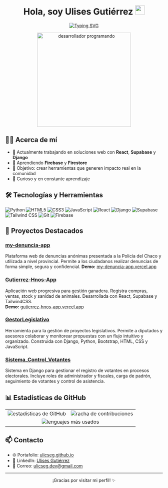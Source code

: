 <h1 align="center">
  Hola, soy Ulises Gutiérrez
  <img src="https://media.giphy.com/media/hvRJCLFzcasrR4ia7z/giphy.gif" alt="mano saludando animada" width="30" />
</h1>

<p align="center">
  <a href="https://github.com/ulicseg">
    <!-- markdown dentro del bloque para centrar -->
    <img alt="Typing SVG" src="https://readme-typing-svg.demolab.com?font=Fira+Code&weight=500&size=22&pause=1000&color=00BFFF&center=true&vCenter=true&width=600&duration=3000&lines=Desarrollador+Full+Stack;Apasionado+por+la+innovaci%C3%B3n;Apasionado+por+la+inteligencia+artificial">
  </a>
</p>



<p align="center">
  <img src="https://media.giphy.com/media/qgQUggAC3Pfv687qPC/giphy.gif" width="300" alt="desarrollador programando" />
</p>

## 🧑‍💻 Acerca de mí
- 🔭 Actualmente trabajando en soluciones web con **React**, **Supabase** y **Django**  
- 🌱 Aprendiendo **Firebase** y **Firestore**  
- 🎯 Objetivo: crear herramientas que generen impacto real en la comunidad  
- 🧠 Curioso y en constante aprendizaje  

## 🛠️ Tecnologías y Herramientas
<p>
  <img src="https://img.shields.io/badge/Python-3670A0?style=for-the-badge&logo=python&logoColor=ffdd54" alt="Python" />
  <img src="https://img.shields.io/badge/HTML5-E34F26?style=for-the-badge&logo=html5&logoColor=white" alt="HTML5" />
  <img src="https://img.shields.io/badge/CSS3-1572B6?style=for-the-badge&logo=css3&logoColor=white" alt="CSS3" />
  <img src="https://img.shields.io/badge/JavaScript-F7DF1E?style=for-the-badge&logo=javascript&logoColor=black" alt="JavaScript" />
  <img src="https://img.shields.io/badge/React-20232A?style=for-the-badge&logo=react&logoColor=61DAFB" alt="React" />
  <img src="https://img.shields.io/badge/Django-092E20?style=for-the-badge&logo=django&logoColor=white" alt="Django" />
  <img src="https://img.shields.io/badge/Supabase-3ECF8E?style=for-the-badge&logo=supabase&logoColor=white" alt="Supabase" />
  <img src="https://img.shields.io/badge/TailwindCSS-38B2AC?style=for-the-badge&logo=tailwind-css&logoColor=white" alt="Tailwind CSS" />
  <img src="https://img.shields.io/badge/Git-F05032?style=for-the-badge&logo=git&logoColor=white" alt="Git" />
  <img src="https://img.shields.io/badge/Firebase-FFCA28?style=for-the-badge&logo=firebase&logoColor=black" alt="Firebase" />
</p>

## 🚀 Proyectos Destacados
### [my-denuncia-app](https://github.com/ulicseg/my-denuncia-app)
Plataforma web de denuncias anónimas presentada a la Policía del Chaco y utilizada a nivel provincial. Permite a los ciudadanos realizar denuncias de forma simple, segura y confidencial.
**Demo:** [my-denuncia-app.vercel.app](my-denuncia-app.vercel.app)

### [Gutierrez-Hnos-App](https://github.com/ulicseg/Gutierrez-Hnos-App)  
Aplicación web progresiva para gestión ganadera. Registra compras, ventas, stock y sanidad de animales. Desarrollada con React, Supabase y TailwindCSS.  
**Demo:** [gutierrez-hnos-app.vercel.app](https://gutierrez-hnos-app.vercel.app)

### [GestorLegislativo](https://github.com/ulicseg/GestorLegislativo)
Herramienta para la gestión de proyectos legislativos. Permite a diputados y asesores colaborar y monitorear propuestas con un flujo intuitivo y organizado. Construida con Django, Python, Bootstrap, HTML, CSS y JavaScript.

### [Sistema_Control_Votantes](https://github.com/ulicseg/Sistema_Control_Votantes)
Sistema en Django para gestionar el registro de votantes en procesos electorales. Incluye roles de administrador y fiscales, carga de padrón, seguimiento de votantes y control de asistencia.

## 📊 Estadísticas de GitHub
<table align="center">
  <tr>
    <td>
      <img src="https://github-readme-stats.vercel.app/api?username=ulicseg&show_icons=true&theme=radical&locale=es" alt="estadísticas de GitHub" />
    </td>
    <td>
      <img src="https://github-readme-streak-stats.herokuapp.com/?user=ulicseg&theme=radical&locale=es" alt="racha de contribuciones" />
    </td>
  </tr>
  <tr>
    <td colspan="2" align="center">
      <img src="https://github-readme-stats.vercel.app/api/top-langs/?username=ulicseg&layout=compact&theme=radical&locale=es" alt="lenguajes más usados" />
    </td>
  </tr>
</table>

## 📫 Contacto
- 🌐 Portafolio: [ulicseg.github.io](https://ulicseg.github.io/)  
- 💼 LinkedIn: [Ulises Gutiérrez](https://www.linkedin.com/in/ulises-gutiérrez-0713292ab)  
- 📧 Correo: [ulicseg.dev@gmail.com](mailto:ulicseg.dev@gmail.com)  

---

<p align="center">¡Gracias por visitar mi perfil! ✨</p>

